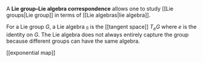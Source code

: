 A **Lie group–Lie algebra correspondence** allows one to study [[Lie groups|Lie group]] in terms of [[Lie algebras|lie algebra]]. 

For a Lie group $G$, a Lie algebra $\mathfrak{g}$ is the [[tangent space]] $T_eG$ where $e$ is the identity on $G$. The Lie algebra does not always entirely capture the group because different groups can have the same algebra.

[[exponential map]]
